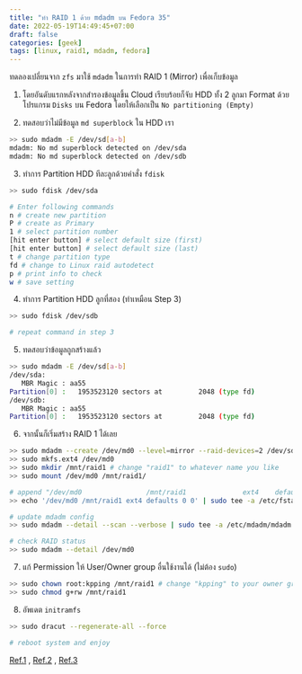 ```yaml
---
title: "ทำ RAID 1 ด้วย mdadm บน Fedora 35"
date: 2022-05-19T14:49:45+07:00
draft: false
categories: [geek]
tags: [linux, raid1, mdadm, fedora]
---
```


ทดลองเปลี่ยนจาก `zfs` มาใช้ `mdadm` ในการทำ RAID 1 (Mirror) เพื่อเก็บข้อมูล

<!--more-->

1. โดยอันดับแรกหลังจากสำรองข้อมูลขึ้น Cloud เรียบร้อยก็จับ HDD ทั้ง 2 ลูกมา Format ด้วยโปรแกรม `Disks` บน Fedora โดยให้เลือกเป็น `No partitioning (Empty)`

2. ทดสอบว่าไม่มีข้อมูล `md superblock` ใน HDD เรา

```bash
>> sudo mdadm -E /dev/sd[a-b]
mdadm: No md superblock detected on /dev/sda
mdadm: No md superblock detected on /dev/sdb
```

3. ทำการ Partition HDD ทีละลูกด้วยคำสั่ง `fdisk`

```bash
>> sudo fdisk /dev/sda

# Enter following commands
n # create new partition
P # create as Primary
1 # select partition number
[hit enter button] # select default size (first)
[hit enter button] # select default size (last)
t # change partition type
fd # change to Linux raid autodetect
p # print info to check
w # save setting
```

4. ทำการ Partition HDD ลูกที่สอง (ทำเหมือน Step 3)

```bash
>> sudo fdisk /dev/sdb

# repeat command in step 3
```

5. ทดสอบว่าข้อมูลถูกสร้างแล้ว

```bash
>> sudo mdadm -E /dev/sd[a-b]
/dev/sda:
   MBR Magic : aa55
Partition[0] :   1953523120 sectors at         2048 (type fd)
/dev/sdb:
   MBR Magic : aa55
Partition[0] :   1953523120 sectors at         2048 (type fd)
```

6. จากนั้นก็เริ่มสร้าง RAID 1 ได้เลย

```bash
>> sudo mdadm --create /dev/md0 --level=mirror --raid-devices=2 /dev/sd[a-b]1
>> sudo mkfs.ext4 /dev/md0
>> sudo mkdir /mnt/raid1 # change "raid1" to whatever name you like
>> sudo mount /dev/md0 /mnt/raid1/

# append "/dev/md0                /mnt/raid1              ext4    defaults        0 0" to /etc/fstab
>> echo '/dev/md0 /mnt/raid1 ext4 defaults 0 0' | sudo tee -a /etc/fstab

# update mdadm config
>> sudo mdadm --detail --scan --verbose | sudo tee -a /etc/mdadm/mdadm.conf

# check RAID status
>> sudo mdadm --detail /dev/md0
```

7. แก้ Permission ให้ User/Owner group อื่นใช้งานได้ (ไม่ต้อง `sudo`)

```bash
>> sudo chown root:kpping /mnt/raid1 # change "kpping" to your owner group
>> sudo chmod g+rw /mnt/raid1
```

8. อัพเดต `initramfs`

```bash
>> sudo dracut --regenerate-all --force

# reboot system and enjoy
```

[Ref.1](https://www.tecmint.com/create-raid1-in-linux/)
, [Ref.2](https://www.digitalocean.com/community/tutorials/how-to-create-raid-arrays-with-mdadm-on-ubuntu-18-04)
, [Ref.3](https://www.linux.org/threads/changing-raid-1array-permissions-from-root-to-user.29715/)
